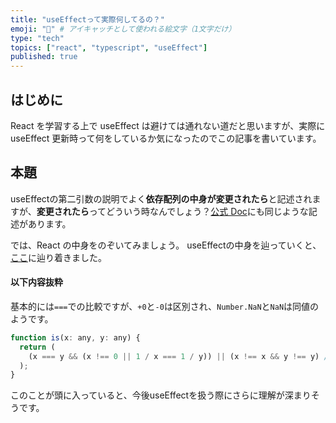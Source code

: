 ```yaml
---
title: "useEffectって実際何してるの？"
emoji: "🥱" # アイキャッチとして使われる絵文字（1文字だけ）
type: "tech"
topics: ["react", "typescript", "useEffect"]
published: true
---
```


## はじめに

React を学習する上で useEffect は避けては通れない道だと思いますが、実際に useEffect 更新時って何をしているか気になったのでこの記事を書いています。

## 本題

useEffectの第二引数の説明でよく**依存配列の中身が変更されたら**と記述されますが、**変更されたら**ってどういう時なんでしょう？[公式 Doc](https://ja.reactjs.org/docs/hooks-reference.html#useeffect)にも同じような記述があります。

では、React の中身をのぞいてみましょう。
useEffectの中身を辿っていくと、[ここ](https://github.com/facebook/react/blob/da834083cccb6ef942f701c6b6cecc78213196a8/packages/shared/objectIs.js#L14)に辿り着きました。

#### 以下内容抜粋
基本的には`===`での比較ですが、`+0`と`-0`は区別され、`Number.NaN`と`NaN`は同値のようです。

```js
function is(x: any, y: any) {
  return (
    (x === y && (x !== 0 || 1 / x === 1 / y)) || (x !== x && y !== y) // eslint-disable-line no-self-compare
  );
}
```

このことが頭に入っていると、今後useEffectを扱う際にさらに理解が深まりそうです。
